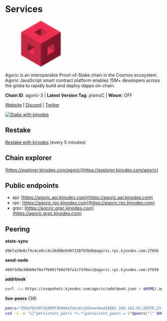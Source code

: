 # Services

<figure><img src="https://raw.githubusercontent.com/kj89/cosmos-images/main/logos/agoric.png" width="150" alt=""><figcaption></figcaption></figure>

Agoric is an interoperable Proof-of-Stake chain in the Cosmos ecosystem.  Agoric JavaScript smart contract platform enables 15M+ developers across the  globe to rapidly build and deploy dapps on-chain.

**Chain ID**: agoric-3 | **Latest Version Tag**: pismoC | **Wasm**: OFF

[Website](https://agoric.com) | [Discord](https://discord.com/invite/qDW8DRes4s) | [Twitter](https://twitter.com/agoric)

[![Stake with kjnodes](https://i.ibb.co/cr44Q8j/button-stake-with-kjnodes.png)](https://restake.app/agoric/agoricvaloper1ku5sm2twlsywdrp4wz3kfwgyrtqtp0lpr3nvk8)

## Restake

[Restake with kjnodes](https://restake.app/agoric/agoricvaloper1ku5sm2twlsywdrp4wz3kfwgyrtqtp0lpr3nvk8) (every 5 minutes)
## Chain explorer
[https://explorer.kjnodes.com/agoric](https://explorer.kjnodes.com/agoric)

## Public endpoints

* api: [https://agoric.api.kjnodes.com](https://agoric.api.kjnodes.com)
* rpc: [https://agoric.rpc.kjnodes.com](https://agoric.rpc.kjnodes.com)
* grpc: [https://agoric.grpc.kjnodes.com](https://agoric.grpc.kjnodes.com)

## Peering

**state-sync**

```text
d9bfa29e0cf9c4ce0cc9c26d98e5d97228f93b0b@agoric.rpc.kjnodes.com:27656
```

**seed-node**

```text
400f3d9e30b69e78a7fb891f60d76fa3c73f0ecc@agoric.rpc.kjnodes.com:27659
```

**addrbook**
```bash
curl -Ls https://snapshots.kjnodes.com/agoric/addrbook.json > $HOME/.agoric/config/addrbook.json
```

**live-peers** (39)
```bash
peers="d56af8cb0716909f9b804e7dec8c1d34ae4eed16@65.108.142.81:26676,23fd78b96fc7f17b47fc4a0d442b0ec53faebd88@157.90.91.20:12656,1312bbbd4ed1e58b9e4eb1d7788187a4607915e9@165.22.199.234:26060,d9bfa29e0cf9c4ce0cc9c26d98e5d97228f93b0b@65.109.88.38:27656,63bd6649f80362ce513027d99ef32c826fdbd259@45.9.62.136:26656,0464c8dded70d01f5ab50a8d6047a6b27ddf2ccd@84.244.95.232:26656,4eea1e0a22d8d2ade108fc5f8e07d6d6e711e909@65.108.10.138:26656,711f6f36a6ec3924b6d721de6adce604092e59f2@116.202.226.169:26656,f095bb53006ebddcbbf29c8df70dddcba6419e36@142.93.145.13:26656,0837c0dac0bb15e79e64207bb0fa5a9a6fa42ad4@178.62.116.62:26656,a38a30c1dd31f63be2befd40b82964b215c3c288@165.22.251.28:26656,9d2bf3feb8a0a95ccce16a94f926d1c5ddad5190@65.108.121.110:12656,2aedd7163a8ee725507e461b13fb90c091ee1c42@128.0.51.32:26656,86d9c73c7687611a6a2619f0186e7ea59ff8af25@206.189.26.213:26060,1cbe5f5c77610bb6568332e026a3b516edeb0121@65.21.234.47:21156,37933cb8069e22554e454294d529eddb0fdae145@52.56.185.212:26656,9e673680df593d841b0e09c49f87409654d84ae9@95.217.202.49:37656,1dfd1a8be38d892fa485e1b417bcf5f225b3f638@185.210.219.66:26656,ca4c3b9d0cf78d934a3b972c328db2e4a9a66c42@64.32.40.114:26656,15f63de308337b66d8918ffaa74c6e956991bee9@138.201.120.161:28357,ebc272824924ea1a27ea3183dd0b9ba713494f83@195.3.220.135:27106,0f642db2770d4dd3e0d030b2f14f1365e40f3b38@82.100.58.101:26657,1c9a5b1d34b9e6f184b2dcb18ed068cf0c282e50@51.79.98.163:26656,f769805423416d3bec0d683b3796f98a984ed51d@65.108.15.174:26656,aea83f0d95f3732c700c7fd22f4afdf68f53e538@143.198.100.136:26656,d77d30c7a86c9a6013883d075493eaee365c3d48@213.135.246.90:26656,e759de7a872eff293ab1316a0745eb5fdd5614f3@88.217.142.187:26656,0861af66b3f637db967120d690758ee08222794c@75.119.148.118:36656,af9dad92a7f530185a9b3428d80acbbcddd86918@149.248.3.45:26656,b37f20e94ab5164cfcc25c3ba5816ba5a272a22c@46.4.116.21:26656,47c35c8137ad2098e0b2a79077fea93a530034d8@185.144.83.130:26656,3f307f0ad680e24755f8b5c546d0c18ff2dbf90e@65.108.128.247:26656,9ed68bef54712b46713ac755ab7a6e7ad30694ef@192.99.44.79:14456,5e0acd690771af91625095185f6081dd1bccdb8f@78.47.21.189:26656,ee236040d06e78d70c3f34722407857615b1a755@34.69.117.194:26656,023be2465f7292cb3284a50787d6edc5a75c62a2@95.214.52.166:26656,e70955351f601ea5be9a9bf41032949a777f31b3@207.244.255.229:10003,f8ff12a774770fea36beadb303ccffc86863c6ec@65.109.69.59:14456,875f8b359148f0d2a4bb501f8ae8a0cd4560bff3@161.97.153.219:26656"
sed -i -e "s|^persistent_peers *=.*|persistent_peers = \"$peers\"|" $HOME/.agoric/config/config.toml
```
